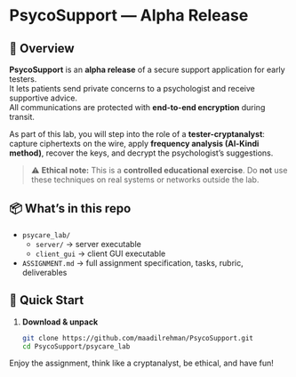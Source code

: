# PsycoSupport — Alpha Release
## 📖 Overview

**PsycoSupport** is an **alpha release** of a secure support application for early testers.  
It lets patients send private concerns to a psychologist and receive supportive advice.  
All communications are protected with **end-to-end encryption** during transit.

As part of this lab, you will step into the role of a **tester-cryptanalyst**:  
capture ciphertexts on the wire, apply **frequency analysis (Al-Kindi method)**, recover the keys, and decrypt the psychologist’s suggestions.  

> ⚠️ **Ethical note:** This is a **controlled educational exercise**. Do **not** use these techniques on real systems or networks outside the lab.


## 📦 What’s in this repo

- `psycare_lab/`
  - `server/` → server executable
  - `client_gui` → client GUI executable
- `ASSIGNMENT.md` → full assignment specification, tasks, rubric, deliverables

## 🚀 Quick Start

1. **Download & unpack**
   ```bash
   git clone https://github.com/maadilrehman/PsycoSupport.git
   cd PsycoSupport/psycare_lab

Enjoy the assignment, think like a cryptanalyst, be ethical, and have fun!
